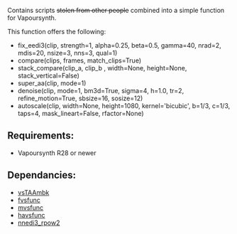 Contains scripts ~~stolen from other people~~ combined into a simple function for Vapoursynth.

This function offers the following:</br>

- fix_eedi3(clip, strength=1, alpha=0.25, beta=0.5, gamma=40, nrad=2, mdis=20, nsize=3, nns=3, qual=1)</br>
- compare(clips, frames, match_clips=True)</br>
- stack_compare(clip_a, clip_b , width=None, height=None, stack_vertical=False)
- super_aa(clip, mode=1)</br>
- denoise(clip, mode=1, bm3d=True, sigma=4, h=1.0, tr=2, refine_motion=True, sbsize=16, sosize=12)</br>
- autoscale(clip, width=None, height=1080, kernel='bicubic', b=1/3, c=1/3, taps=4, mask_lineart=False, rfactor=None)</br>

## Requirements:

- Vapoursynth R28 or newer</br>

## Dependancies:

- [vsTAAmbk](https://github.com/HomeOfVapourSynthEvolution/vsTAAmbk)
- [fvsfunc](https://github.com/Irrational-Encoding-Wizardry/fvsfunc)
- [mvsfunc](https://github.com/HomeOfVapourSynthEvolution/mvsfunc)
- [havsfunc](https://github.com/HomeOfVapourSynthEvolution/havsfunc)
- [nnedi3_rpow2](https://github.com/darealshinji/vapoursynth-plugins/blob/master/scripts/nnedi3_rpow2.py)
